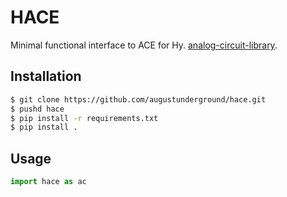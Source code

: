 # HACE

Minimal functional interface to ACE for Hy.
[analog-circuit-library](https://gitlab-forschung.reutlingen-university.de/schweikm/analog-circuit-library).

## Installation

```bash
$ git clone https://github.com/augustunderground/hace.git
$ pushd hace
$ pip install -r requirements.txt
$ pip install .
```

## Usage

```python
import hace as ac
```

